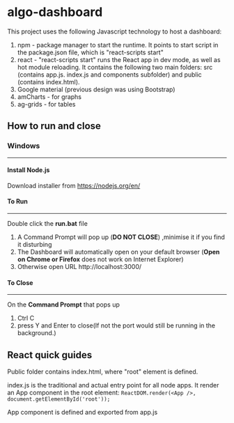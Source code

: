 # algo-dashboard
This project uses the following Javascript technology to host a dashboard:
1) npm - package manager to start the runtime. It points to start script in the package.json file, which is "react-scripts start"
2) react - "react-scripts start" runs the React app in dev mode, as well as hot module reloading. It contains the following two main folders: src (contains app.js. index.js and components subfolder) and public (contains index.html). 
3) Google material (previous design was using Bootstrap)
4) amCharts - for graphs
5) ag-grids - for tables


## How to run and close

### Windows
------------------------------------------------------------------------------------------------------------------------------------------
#### Install Node.js
Download installer from https://nodejs.org/en/


#### To Run
------------------------------------- 
Double click the **run.bat** file  

1) A Command Prompt will pop up (**DO NOT CLOSE**) ,minimise it if you find it disturbing
2) The Dashboard will automatically open on your default browser (**Open on Chrome or Firefox** does not work on Internet Explorer)
3) Otherwise open URL http://localhost:3000/

#### To Close
---------------------
On the **Command Prompt** that pops up
1) Ctrl C
2) press Y and Enter to close(If not the port would still be running in the background.)

## React quick guides
Public folder contains index.html, where "root" element is defined.

index.js is the traditional and actual entry point for all node apps. It render an App component in the root element:
```ReactDOM.render(<App />, document.getElementById('root'));```

App component is defined and exported from app.js
